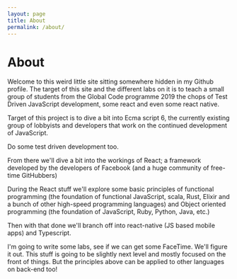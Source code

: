```yaml
---
layout: page
title: About
permalink: /about/
---
```


# About

Welcome to this weird little site sitting somewhere hidden in my Github profile.
The target of this site and the different labs on it is to teach a small group
of students from the Global Code programme 2019 the chops of Test Driven
JavaScript development, some react and even some react native.

Target of this project is to dive a bit into Ecma script 6, the currently 
existing group of lobbyists and developers that work on the continued 
development of JavaScript.  

Do some test driven development too.  

From there we'll dive a bit into the workings of React; a framework developed 
by the developers of Facebook (and a huge community of free-time GitHubbers)  

During the React stuff we'll explore some basic principles of functional 
programming (the foundation of functional JavaScript, scala, Rust, Elixir and 
a bunch of other high-speed programming languages) and Object oriented 
programming (the foundation of JavaScript, Ruby, Python, Java, etc.)  

Then with that done we'll branch off into react-native (JS based mobile apps) 
and Typescript.  

I'm going to write some labs, see if we can get some FaceTime. We'll figure 
it out. This stuff is going to be slightly next level and mostly focused on 
the front of things. But the principles above can be applied to other 
languages on back-end too!
